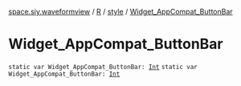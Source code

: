 [space.siy.waveformview](../../index.md) / [R](../index.md) / [style](index.md) / [Widget_AppCompat_ButtonBar](./-widget_-app-compat_-button-bar.md)

# Widget_AppCompat_ButtonBar

`static var Widget_AppCompat_ButtonBar: `[`Int`](https://kotlinlang.org/api/latest/jvm/stdlib/kotlin/-int/index.html)
`static var Widget_AppCompat_ButtonBar: `[`Int`](https://kotlinlang.org/api/latest/jvm/stdlib/kotlin/-int/index.html)